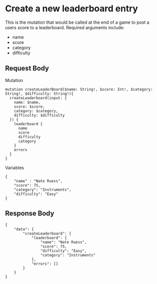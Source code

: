 # Create a new leaderboard entry
This is the mutation that would be called at the end of a game to post a users score to a leaderboard. Required arguments include:
- name
- score
- category
- difficulty

## Request Body
Mutation
```
mutation createLeaderBoard($name: String!, $score: Int!, $category: String!, $difficulty: String!){
  createLeaderboard(input: {
    name: $name,
    score: $score,
    category: $category,
    difficulty: $difficulty
  }) {
    leaderboard {
      name
      score
      difficulty
      category
    }
    errors
  }
}
```
Variables
```
{
    "name" : "Nate Ruess",
    "score": 75,
    "category": "Instruments",
    "difficulty": "Easy"
}
```
## Response Body
```
{
    "data": {
        "createLeaderboard": {
            "leaderboard": {
                "name": "Nate Ruess",
                "score": 75,
                "difficulty": "Easy",
                "category": "Instruments"
            },
            "errors": []
        }
    }
}
```
